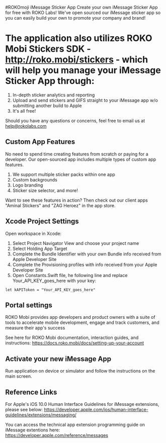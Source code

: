 #ROKOmoji iMessage Sticker App
Create your own iMessage Sticker App for free with ROKO Labs! We've open sourced our iMessage sticker app so you can easily build your own to promote your company and brand!

The application also utilizes ROKO Mobi Stickers SDK - http://roko.mobi/stickers - which will help you manage your iMessage Sticker App through:
=
1. In-depth sticker analytics and reporting
2. Upload and send stickers and GIFS straight to your iMessage app w/o submitting another build to Apple 
3. It's all free! 

Should you have any questions or concerns, feel free to email us at help@rokolabs.com

## Custom App Features
No need to spend time creating features from scratch or paying for a developer. Our open-sourced app includes multiple types of custom app features.

1. We support multiple sticker packs within one app
2. Custom backgrounds
3. Logo branding
4. Sticker size selector, and more!

Want to see these features in action? Then check out our client apps "Aminal Stickers" and "ZAG Heroez" in the app store.

## Xcode Project Settings
Open workspace in Xcode:

1. Select Project Navigator View and choose your project name
2. Select Holding App Target
3. Complete the Bundle Identifier with your own Bundle info received from Apple Developer Site
4. Complete the Provisioning profiles with info received from your Apple Developer Site
5. Open Constants.Swift file, he following line and replace Your_API_KEY_goes_here with your key:
```
let kAPIToken = "Your_API_KEY_goes_here"
```

## Portal settings
ROKO Mobi provides app developers and product owners with a suite of tools to accelerate mobile development, engage and track customers, and measure their app's success

See here for ROKO Mobi documentation, interaction guides, and instructions:
https://docs.roko.mobi/docs/setting-up-your-account

## Activate your new iMessage App
Run application on device or simulator and follow the instructions on the main screen.

## Reference Links
For Apple's iOS 10.0 Human Interface Guidelines for iMessage extensions, please see below:
https://developer.apple.com/ios/human-interface-guidelines/extensions/messaging/

You can access the technical app extension programming guide on iMessage extentions here:
https://developer.apple.com/reference/messages
